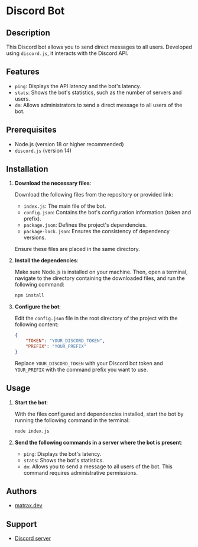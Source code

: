 # Discord Bot

## Description

This Discord bot allows you to send direct messages to all users. Developed using `discord.js`, it interacts with the Discord API.

## Features

-   `ping`: Displays the API latency and the bot's latency.
-   `stats`: Shows the bot's statistics, such as the number of servers and users.
-   `dm`: Allows administrators to send a direct message to all users of the bot.

## Prerequisites

-   Node.js (version 18 or higher recommended)
-   `discord.js` (version 14)

## Installation

1. **Download the necessary files**:

    Download the following files from the repository or provided link:

    - `index.js`: The main file of the bot.
    - `config.json`: Contains the bot's configuration information (token and prefix).
    - `package.json`: Defines the project's dependencies.
    - `package-lock.json`: Ensures the consistency of dependency versions.

    Ensure these files are placed in the same directory.

2. **Install the dependencies**:

    Make sure Node.js is installed on your machine. Then, open a terminal, navigate to the directory containing the downloaded files, and run the following command:

    ```bash
    npm install
    ```

3. **Configure the bot**:

    Edit the `config.json` file in the root directory of the project with the following content:

    ```json
    {
        "TOKEN": "YOUR_DISCORD_TOKEN",
        "PREFIX": "YOUR_PREFIX"
    }
    ```

    Replace `YOUR_DISCORD_TOKEN` with your Discord bot token and `YOUR_PREFIX` with the command prefix you want to use.

## Usage

1. **Start the bot**:

    With the files configured and dependencies installed, start the bot by running the following command in the terminal:

    ```bash
    node index.js
    ```

2. **Send the following commands in a server where the bot is present**:

    - `ping`: Displays the bot's latency.
    - `stats`: Shows the bot's statistics.
    - `dm`: Allows you to send a message to all users of the bot. This command requires administrative permissions.

## Authors

-   [matrax.dev](https://github.com/matrax123)

## Support

-   [Discord server](https://discord.gg/2K2N9zU4nE)
